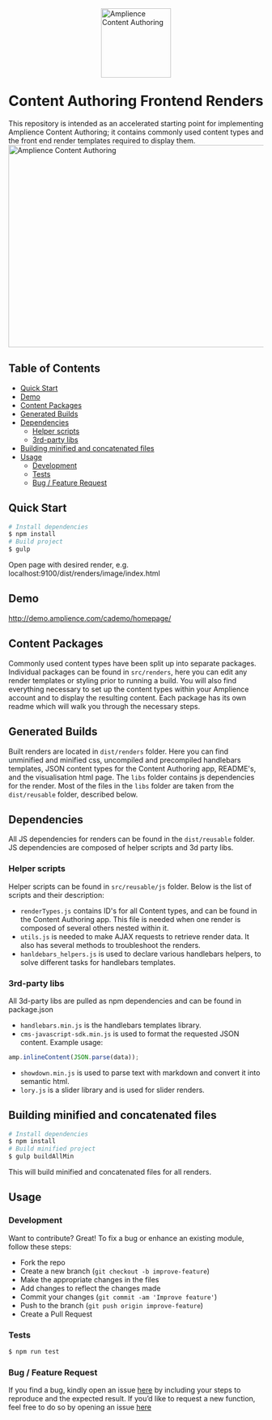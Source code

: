 <div style="width: 200px; height: 110px; margin-left:auto; margin-right:auto; display:block;">
<img src="http://i1.adis.ws/i/csdemo/ca.png" alt="Amplience Content Authoring" title="Amplience" style="margin-left:auto; margin-right:auto; display:block;" width="138px" height="137px" />
</div>
</br>


# Content Authoring Frontend Renders #
This repository is intended as an accelerated starting point for implementing Amplience Content Authoring; it contains commonly used content types and the front end render templates required to display them. 
<a href="http://amplience.com/">
    <img src="http://i1.adis.ws/i/csdemo/ca-front-end-readme-banner" alt="Amplience Content Authoring" title="Amplience" style="margin-left:auto; margin-right:auto; display:block; width:1200px; height:400px;" width="1200px" height="400px" />
</a>
## Table of Contents
- [Quick Start](#quick-start)
- [Demo](#demo)
- [Content Packages](#content-packages)
- [Generated Builds](#generated-builds)
- [Dependencies](#dependencies)
    - [Helper scripts](#helper-scripts)
    - [3rd-party libs](#3rd-party-libs)
- [Building minified and concatenated files](#building-minified-and-concatenated-files)
- [Usage](#usage)
    - [Development](#development)
    - [Tests](#development)
    - [Bug / Feature Request](#bug-/-feature-request)
## Quick Start
```bash
# Install dependencies 
$ npm install
# Build project
$ gulp
```
Open page with desired render, e.g. localhost:9100/dist/renders/image/index.html
## Demo
http://demo.amplience.com/cademo/homepage/
## Content Packages
Commonly used content types have been split up into separate packages.
Individual packages can be found in `src/renders`, here you can edit any render templates or styling prior to running a build.
You will also find everything necessary to set up the content types within your Amplience account and to display the resulting content. 
Each package has its own readme which will walk you through the necessary steps.
## Generated Builds
Built renders are located in `dist/renders` folder.
Here you can find unminified and minified css, uncompiled  and precompiled handlebars templates, JSON content types for the Content Authoring app, README's, and the visualisation html page.
The `libs` folder contains js dependencies for the render. Most of the files in the `libs` folder are taken from the `dist/reusable` folder, described below.
## Dependencies
All JS dependencies for renders can be found in the `dist/reusable` folder.
JS dependencies are composed of helper scripts and 3d party libs.
### Helper scripts
Helper scripts can be found in `src/reusable/js` folder. Below is the list of scripts and their description:
- `renderTypes.js` contains ID's for all Content types, and can be found in the Content Authoring app. This file is needed when one render is composed of several others nested within it.
- `utils.js` is needed to make AJAX requests to retrieve render data. It also has several methods to troubleshoot the renders.
- `hanldebars_helpers.js` is used to declare various handlebars helpers, to solve different tasks for handlebars templates.
### 3rd-party libs
All 3d-party libs are pulled as npm dependencies and can be found in package.json
- `handlebars.min.js` is the handlebars templates library.
- `cms-javascript-sdk.min.js` is used to format the requested JSON content. Example usage: 
```javascript
amp.inlineContent(JSON.parse(data));
```
- `showdown.min.js` is used to parse text with markdown and convert it into semantic html.
- `lory.js` is a slider library and is used for slider renders.
## Building minified and concatenated files
```bash
# Install dependencies 
$ npm install
# Build minified project
$ gulp buildAllMin
```
This will build minified and concatenated files for all renders.
## Usage 
### Development
Want to contribute? Great!
To fix a bug or enhance an existing module, follow these steps:
- Fork the repo
- Create a new branch (`git checkout -b improve-feature`)
- Make the appropriate changes in the files
- Add changes to reflect the changes made
- Commit your changes (`git commit -am 'Improve feature'`)
- Push to the branch (`git push origin improve-feature`)
- Create a Pull Request 

### Tests
```bash
$ npm run test
```

### Bug / Feature Request
If you find a bug, kindly open an issue [here](tc@amplience.com) by including your steps to reproduce and the expected result.
If you’d like to request a new function, feel free to do so by opening an issue [here](tc@amplience.com) 
